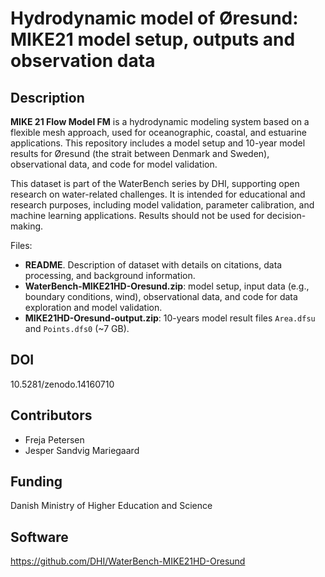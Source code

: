 # Hydrodynamic model of Øresund: MIKE21 model setup, outputs and observation data

## Description

**MIKE 21 Flow Model FM** is a hydrodynamic modeling system based on a flexible mesh approach, used for oceanographic, coastal, and estuarine applications. This repository includes a model setup and 10-year model results for Øresund (the strait between Denmark and Sweden), observational data, and code for model validation.

This dataset is part of the WaterBench series by DHI, supporting open research on water-related challenges. It is intended for educational and research purposes, including model validation, parameter calibration, and machine learning applications. Results should not be used for decision-making.

Files:

* **README**. Description of dataset with details on citations, data processing, and background information. 
* **WaterBench-MIKE21HD-Oresund.zip**: model setup, input data (e.g., boundary conditions, wind), observational data, and code for data exploration and model validation. 
* **MIKE21HD-Oresund-output.zip**: 10-years model result files `Area.dfsu` and `Points.dfs0` (~7 GB).


## DOI

10.5281/zenodo.14160710


## Contributors

* Freja Petersen
* Jesper Sandvig Mariegaard

## Funding

Danish Ministry of Higher Education and Science

## Software

https://github.com/DHI/WaterBench-MIKE21HD-Oresund